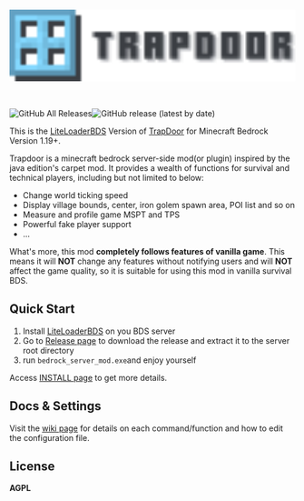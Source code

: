 <br>
<p align="center">
<img src="./imgs/logo.svg" alt="drawing" style="width:600px;"/>
</p>

<br>

![GitHub All Releases](https://img.shields.io/github/downloads/hhhxiao/trapdoor-ll/total?style=for-the-badge)![GitHub release (latest by date)](https://img.shields.io/github/v/release/hhhxiao/trapdoor-ll?style=for-the-badge)

This is the [LiteLoaderBDS](https://github.com/LiteLDev/LiteLoaderBDS)  Version of [TrapDoor](https://github.com/hhhxiao/TrapDoor) for Minecraft Bedrock Version 1.19+.

Trapdoor is a minecraft bedrock server-side mod(or plugin) inspired by the java edition's carpet mod. It provides a wealth of functions for survival and technical players, including but not limited to below:

- Change world ticking speed
- Display village bounds, center, iron golem spawn area, POI list and so on
- Measure and profile game MSPT and TPS
- Powerful fake player support
- ...

What's more, this mod **completely follows features of vanilla game**. This means it will **NOT** change any features without notifying users and will **NOT** affect the game quality, so it is suitable for using this mod in vanilla survival BDS.

## Quick Start

1. Install [LiteLoaderBDS](https://github.com/LiteLDev/LiteLoaderBDS) on you BDS server
2. Go to [Release page](https://github.com/hhhxiao/trapdoor-ll/releases) to download the release and extract it to the server root directory
3. run `bedrock_server_mod.exe`and enjoy yourself

Access [INSTALL page](https://hhhxiao.github.io/tr-wiki/use.html) to get more details.


## Docs & Settings
Visit the [wiki page](https://hhhxiao.github.io/tr-wiki) for details on each command/function and how to edit the configuration file.
## License

**AGPL**
